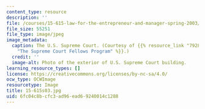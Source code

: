 ```yaml
---
content_type: resource
description: ''
file: /courses/15-615-law-for-the-entrepreneur-and-manager-spring-2003/6fc04c8bcfc3ad96ead69240014c1288_15-615s03.jpg
file_size: 55251
file_type: image/jpeg
image_metadata:
  caption: The U.S. Supreme Court. (Courtesy of {{% resource_link "79284743-9446-40db-8db6-d5505d235164"
    "The Supreme Court Fellows Program" %}}.)
  credit: ''
  image-alt: Photo of the exterior of U.S. Supreme Court building.
learning_resource_types: []
license: https://creativecommons.org/licenses/by-nc-sa/4.0/
ocw_type: OCWImage
resourcetype: Image
title: 15-615s03.jpg
uid: 6fc04c8b-cfc3-ad96-ead6-9240014c1288
---
```

